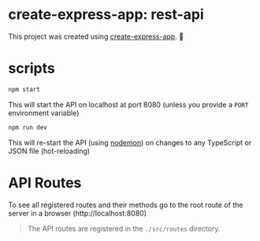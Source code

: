 # create-express-app: rest-api 
This project was created using [create-express-app](https://github.com/Walrussuit101/create-express-app). :rocket:
# scripts
```sh
npm start
```
This will start the API on localhost at port 8080 (unless you provide a `PORT` environment variable)
```sh
npm run dev
```
This will re-start the API (using [nodemon](https://nodemon.io/)) on changes to any TypeScript or JSON file (hot-reloading)
# API Routes
To see all registered routes and their methods go to the root route of the server in a browser (http://localhost:8080)
>The API routes are registered in the `./src/routes` directory.
